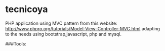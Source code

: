 tecnicoya
=========

PHP application using MVC pattern from this website: http://www.phpro.org/tutorials/Model-View-Controller-MVC.html adapting to the needs using bootstrap,javascript, php and mysql.

###Tools:


